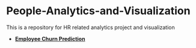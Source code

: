 # People-Analytics-and-Visualization
This is a repository for HR related analytics project and visualization



- [**Employee Churn Prediction**](https://github.com/zz2641/Prediction-Learning-Analytics)<br>
